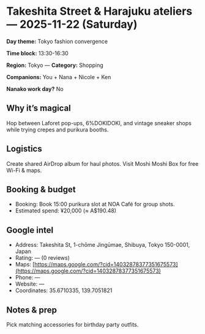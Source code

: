 # Takeshita Street & Harajuku ateliers — 2025-11-22 (Saturday)

**Day theme:** Tokyo fashion convergence

**Time block:** 13:30-16:30

**Region:** Tokyo — **Category:** Shopping

**Companions:** You + Nana + Nicole + Ken

**Nanako work day?** No

## Why it’s magical
Hop between Laforet pop-ups, 6%DOKIDOKI, and vintage sneaker shops while trying crepes and purikura booths.

## Logistics
Create shared AirDrop album for haul photos. Visit Moshi Moshi Box for free Wi-Fi & maps.

## Booking & budget
- Booking: Book 15:00 purikura slot at NOA Café for group shots.
- Estimated spend: ¥20,000 (≈ A$190.48)

## Google intel
- Address: Takeshita St, 1-chōme Jingūmae, Shibuya, Tokyo 150-0001, Japan
- Rating: — (0 reviews)
- Maps: [https://maps.google.com/?cid=14032878377351675573](https://maps.google.com/?cid=14032878377351675573)
- Phone: —
- Website: —
- Coordinates: 35.6710335, 139.7051821

## Notes & prep
Pick matching accessories for birthday party outfits.
